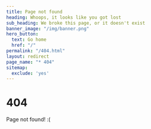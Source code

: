 ```yaml
---
title: Page not found
heading: Whoops, it looks like you got lost
sub_heading: We broke this page, or it doesn't exist
banner_image: "/img/banner.png"
hero_button:
  text: Go home
  href: "/"
permalink: "/404.html"
layout: redirect
page_name: "* 404"
sitemap:
  exclude: 'yes'
---
```

# 404
Page not found! :(
